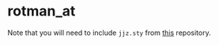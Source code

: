 # rotman_at

Note that you will need to include ```jjz.sty``` from [this](https://github.com/jessicajzhang03/jjz-templates) repository.
